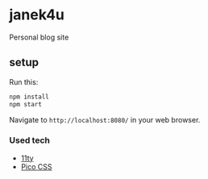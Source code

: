 # janek4u
Personal blog site

## setup

Run this:

```sh
npm install
npm start
```

Navigate to `http://localhost:8080/` in your web browser.

### Used tech

- [11ty](https://www.11ty.dev/)
- [Pico CSS](https://picocss.com/)